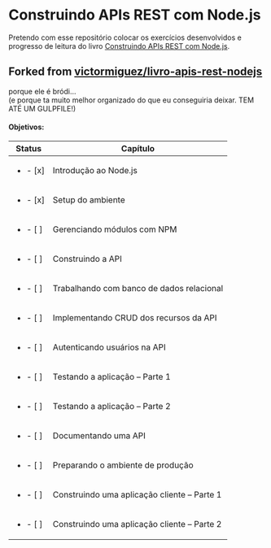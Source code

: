 # Construindo APIs REST com Node.js
Pretendo com esse repositório colocar os exercícios desenvolvidos e progresso de leitura do livro [Construindo APIs REST com Node.js](https://www.casadocodigo.com.br/products/livro-apis-nodejs).

## Forked from [victormiguez/livro-apis-rest-nodejs](https://github.com/victormiguez/livro-apis-rest-nodejs)
porque ele é bródi...<br>
(e porque ta muito melhor organizado do que eu conseguiria deixar. TEM ATÉ UM GULPFILE!)

#### Objetivos:
Status                    | Capítulo
------------------------- | -------------
<ul><li>- [x] </li></ul>  | Introdução ao Node.js
<ul><li>- [x] </li></ul>  | Setup do ambiente
<ul><li>- [ ] </li></ul>  | Gerenciando módulos com NPM
<ul><li>- [ ] </li></ul>  | Construindo a API
<ul><li>- [ ] </li></ul>  | Trabalhando com banco de dados relacional
<ul><li>- [ ] </li></ul>  | Implementando CRUD dos recursos da API
<ul><li>- [ ] </li></ul>  | Autenticando usuários na API
<ul><li>- [ ] </li></ul>  | Testando a aplicação – Parte 1
<ul><li>- [ ] </li></ul>  | Testando a aplicação – Parte 2
<ul><li>- [ ] </li></ul>  | Documentando uma API
<ul><li>- [ ] </li></ul>  | Preparando o ambiente de produção
<ul><li>- [ ] </li></ul>  | Construindo uma aplicação cliente – Parte 1
<ul><li>- [ ] </li></ul>  | Construindo uma aplicação cliente – Parte 2
